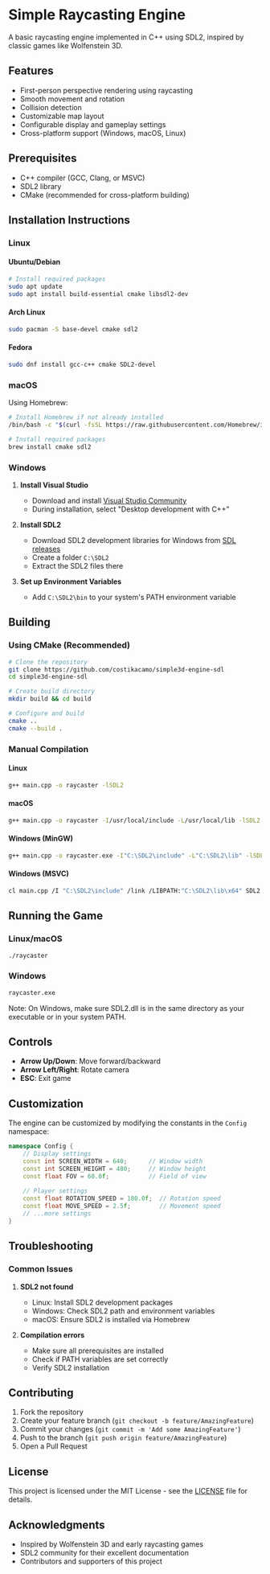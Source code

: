 # Simple Raycasting Engine

A basic raycasting engine implemented in C++ using SDL2, inspired by classic games like Wolfenstein 3D.

## Features

- First-person perspective rendering using raycasting
- Smooth movement and rotation
- Collision detection
- Customizable map layout
- Configurable display and gameplay settings
- Cross-platform support (Windows, macOS, Linux)

## Prerequisites

- C++ compiler (GCC, Clang, or MSVC)
- SDL2 library
- CMake (recommended for cross-platform building)

## Installation Instructions

### Linux

#### Ubuntu/Debian
```bash
# Install required packages
sudo apt update
sudo apt install build-essential cmake libsdl2-dev
```

#### Arch Linux
```bash
sudo pacman -S base-devel cmake sdl2
```

#### Fedora
```bash
sudo dnf install gcc-c++ cmake SDL2-devel
```

### macOS

Using Homebrew:
```bash
# Install Homebrew if not already installed
/bin/bash -c "$(curl -fsSL https://raw.githubusercontent.com/Homebrew/install/HEAD/install.sh)"

# Install required packages
brew install cmake sdl2
```

### Windows

1. **Install Visual Studio**
   - Download and install [Visual Studio Community](https://visualstudio.microsoft.com/vs/community/)
   - During installation, select "Desktop development with C++"

2. **Install SDL2**
   - Download SDL2 development libraries for Windows from [SDL releases](https://github.com/libsdl-org/SDL/releases)
   - Create a folder `C:\SDL2`
   - Extract the SDL2 files there

3. **Set up Environment Variables**
   - Add `C:\SDL2\bin` to your system's PATH environment variable

## Building

### Using CMake (Recommended)

```bash
# Clone the repository
git clone https://github.com/costikacamo/simple3d-engine-sdl
cd simple3d-engine-sdl

# Create build directory
mkdir build && cd build

# Configure and build
cmake ..
cmake --build .
```

### Manual Compilation

#### Linux
```bash
g++ main.cpp -o raycaster -lSDL2
```

#### macOS
```bash
g++ main.cpp -o raycaster -I/usr/local/include -L/usr/local/lib -lSDL2
```

#### Windows (MinGW)
```bash
g++ main.cpp -o raycaster.exe -I"C:\SDL2\include" -L"C:\SDL2\lib" -lSDL2main -lSDL2
```

#### Windows (MSVC)
```bash
cl main.cpp /I "C:\SDL2\include" /link /LIBPATH:"C:\SDL2\lib\x64" SDL2.lib SDL2main.lib /SUBSYSTEM:CONSOLE
```

## Running the Game

### Linux/macOS
```bash
./raycaster
```

### Windows
```bash
raycaster.exe
```

Note: On Windows, make sure SDL2.dll is in the same directory as your executable or in your system PATH.

## Controls

- **Arrow Up/Down**: Move forward/backward
- **Arrow Left/Right**: Rotate camera
- **ESC**: Exit game

## Customization

The engine can be customized by modifying the constants in the `Config` namespace:

```cpp
namespace Config {
    // Display settings
    const int SCREEN_WIDTH = 640;      // Window width
    const int SCREEN_HEIGHT = 480;     // Window height
    const float FOV = 60.0f;           // Field of view
    
    // Player settings
    const float ROTATION_SPEED = 180.0f;  // Rotation speed
    const float MOVE_SPEED = 2.5f;        // Movement speed
    // ...more settings
}
```

## Troubleshooting

### Common Issues

1. **SDL2 not found**
   - Linux: Install SDL2 development packages
   - Windows: Check SDL2 path and environment variables
   - macOS: Ensure SDL2 is installed via Homebrew

2. **Compilation errors**
   - Make sure all prerequisites are installed
   - Check if PATH variables are set correctly
   - Verify SDL2 installation

## Contributing

1. Fork the repository
2. Create your feature branch (`git checkout -b feature/AmazingFeature`)
3. Commit your changes (`git commit -m 'Add some AmazingFeature'`)
4. Push to the branch (`git push origin feature/AmazingFeature`)
5. Open a Pull Request

## License

This project is licensed under the MIT License - see the [LICENSE](LICENSE) file for details.

## Acknowledgments

- Inspired by Wolfenstein 3D and early raycasting games
- SDL2 community for their excellent documentation
- Contributors and supporters of this project
